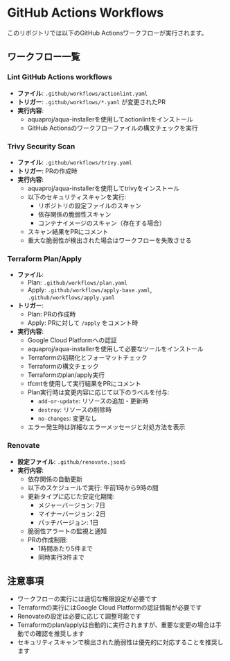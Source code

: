 # GitHub Actions Workflows

このリポジトリでは以下のGitHub Actionsワークフローが実行されます。

## ワークフロー一覧

### Lint GitHub Actions workflows
- **ファイル**: `.github/workflows/actionlint.yaml`
- **トリガー**: `.github/workflows/*.yaml` が変更されたPR
- **実行内容**: 
  - aquaproj/aqua-installerを使用してactionlintをインストール
  - GitHub Actionsのワークフローファイルの構文チェックを実行

### Trivy Security Scan
- **ファイル**: `.github/workflows/trivy.yaml`
- **トリガー**: PRの作成時
- **実行内容**:
  - aquaproj/aqua-installerを使用してtrivyをインストール
  - 以下のセキュリティスキャンを実行:
    - リポジトリの設定ファイルのスキャン
    - 依存関係の脆弱性スキャン
    - コンテナイメージのスキャン（存在する場合）
  - スキャン結果をPRにコメント
  - 重大な脆弱性が検出された場合はワークフローを失敗させる

### Terraform Plan/Apply
- **ファイル**: 
  - Plan: `.github/workflows/plan.yaml`
  - Apply: `.github/workflows/apply-base.yaml`, `.github/workflows/apply.yaml`
- **トリガー**: 
  - Plan: PRの作成時
  - Apply: PRに対して `/apply` をコメント時
- **実行内容**:
  - Google Cloud Platformへの認証
  - aquaproj/aqua-installerを使用して必要なツールをインストール
  - Terraformの初期化とフォーマットチェック
  - Terraformの構文チェック
  - Terraformのplan/apply実行
  - tfcmtを使用して実行結果をPRにコメント
  - Plan実行時は変更内容に応じて以下のラベルを付与:
    - `add-or-update`: リソースの追加・更新時
    - `destroy`: リソースの削除時
    - `no-changes`: 変更なし
  - エラー発生時は詳細なエラーメッセージと対処方法を表示

### Renovate
- **設定ファイル**: `.github/renovate.json5`
- **実行内容**:
  - 依存関係の自動更新
  - 以下のスケジュールで実行: 午前1時から9時の間
  - 更新タイプに応じた安定化期間:
    - メジャーバージョン: 7日
    - マイナーバージョン: 2日
    - パッチバージョン: 1日
  - 脆弱性アラートの監視と通知
  - PRの作成制限:
    - 1時間あたり5件まで
    - 同時実行3件まで

## 注意事項
- ワークフローの実行には適切な権限設定が必要です
- Terraformの実行にはGoogle Cloud Platformの認証情報が必要です
- Renovateの設定は必要に応じて調整可能です
- Terraformのplan/applyは自動的に実行されますが、重要な変更の場合は手動での確認を推奨します
- セキュリティスキャンで検出された脆弱性は優先的に対応することを推奨します
